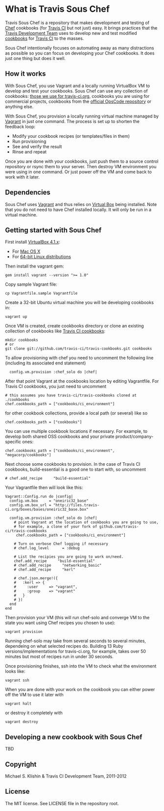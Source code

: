# What is Travis Sous Chef

Travis Sous Chef is a repository that makes development and testing of [Chef](http://www.opscode.com/chef/) cookbooks (for [Travis CI](http://travis-ci.org) but
not just) easy. It brings practices that the [Travis Development Team](https://github.com/travis-ci) uses to develop
new and test modified [cookbooks](https://github.com/travis-ci/travis-cookbooks/tree/master/ci_environment) for
[Travis CI](http://travis-ci.org) to the masses.

Sous Chef intentionally focuses on automating away as many distractions as possible so you can focus on developing your Chef cookbooks. It does just one thing but does it well.


## How it works

With Sous Chef, you use Vagrant and a locally running VirtualBox VM to develop and test your cookbooks. Sous Chef can use any collection of cookbooks: [those we use for travis-ci.org](https://github.com/travis-ci/travis-cookbooks/tree/master/ci_environment), cookbooks you are using for
commercial projects, cookbooks from the [official OpsCode repository](http://github.com/opscode/cookbooks) or anything else.

With Sous Chef, you provision a locally running virtual machine managed by [Vagrant](http://vagrantup.com) in just one command. The process is
set up to shorten the feedback loop:

 * Modify your cookbook recipes (or templates/files in them)
 * Run provisioning
 * See and verify the result
 * Rinse and repeat

Once you are done with your cookbooks, just push them to a source control repository or rsync them to your server. Then destroy VM environment
you were using in one command. Or just power off the VM and come back to work with it later.


## Dependencies

Sous Chef uses [Vagrant](http://vagrantup.com) and thus relies on [Virtual Box](http://virtualbox.org) being installed. Note that you do not
need to have Chef installed locally. It will only be run in a virtual machine.


## Getting started with Sous Chef

First install [VirtualBox 4.1.x](https://www.virtualbox.org/wiki/Downloads):

* For [Mac OS X](http://download.virtualbox.org/virtualbox/4.1.12/VirtualBox-4.1.12-77245-OSX.dmg)
* For [64-bit Linux distributions](http://download.virtualbox.org/virtualbox/4.1.12/)

Then install the vagrant gem:

    gem install vagrant --version ">= 1.0"

Copy sample Vagrant file:

    cp Vagrantfile.sample Vagrantfile

Create a 32-bit Ubuntu virtual machine you will be developing cookbooks in:

    vagrant up 

Once VM is created, create cookbooks directory or clone an existing collection of cookbooks like [Travis CI cookbooks](https://github.com/travis-ci/travis-cookbooks):

    mkdir cookbooks
    # or
    git clone git://github.com/travis-ci/travis-cookbooks.git cookbooks

To allow provisioning with chef you need to uncomment the following line
(including its associated end statement)

      config.vm.provision :chef_solo do |chef|


After that point Vagrant at the cookbooks location by editing Vagrantfile. For Travis CI cookbooks, you just need to uncomment

    # this assumes you have travis-ci/travis-cookbooks cloned at ./cookbooks
    chef.cookbooks_path = ["cookbooks/ci_environment"]

for other cookbook collections, provide a local path (or several) like so

    chef.cookbooks_path = ["cookbooks"]

You can use multiple cookbook locations if necessary.
For example, to develop both shared OSS cookbooks and your private product/company-specific ones:

    chef.cookbooks_path = ["cookbooks/ci_environment", "megacorp/cookbooks"]

Next choose some cookbooks to provision. In the case of Travis CI cookbooks, build-essential is a good one to start with, so uncomment

    # chef.add_recipe     "build-essential" 

Your Vagrantfile then will look like this:

    Vagrant::Config.run do |config|
      config.vm.box     = "oneiric32_base"
      config.vm.box_url = "http://files.travis-ci.org/boxes/bases/oneiric32_base.box"
    
      config.vm.provision :chef_solo do |chef|
        # point Vagrant at the location of cookbooks you are going to use,
        # for example, a clone of your fork of github.com/travis-ci/travis-cookbooks
         chef.cookbooks_path = ["cookbooks/ci_environment"]
    
        # Turn on verbose Chef logging if necessary
        # chef.log_level      = :debug
    
        # List the recipies you are going to work on/need.
        chef.add_recipe     "build-essential"    
        # chef.add_recipe     "networking_basic"    
        # chef.add_recipe     "kerl"
    
        # chef.json.merge!({
        #   :kerl => {
        #     :user     => "vagrant",
        #     :group    => "vagrant"
        #   }
        # })
      end
    end

Then provision your VM (this will run chef-solo and converge VM to the state you want using Chef recipes you chosen to use):

    vagrant provision


Running chef-solo may take from several seconds to several minutes, dependeing on what selected recipes do. Building 13 Ruby versions/implementations
for travis-ci.org, for example, takes over 50 minutes but most of recipes run in under 30 seconds.

Once provisioning finishes, ssh into the VM to check what the environment looks like:

    vagrant ssh

When you are done with your work on the cookbook you can either power off the VM to use it later with

    vagrant halt

or destroy it completely with

    vagrant destroy


## Developing a new cookbook with Sous Chef

TBD


## Copyright

Michael S. Klishin & Travis CI Development Team, 2011-2012


## License

The MIT license. See LICENSE file in the repository root.

